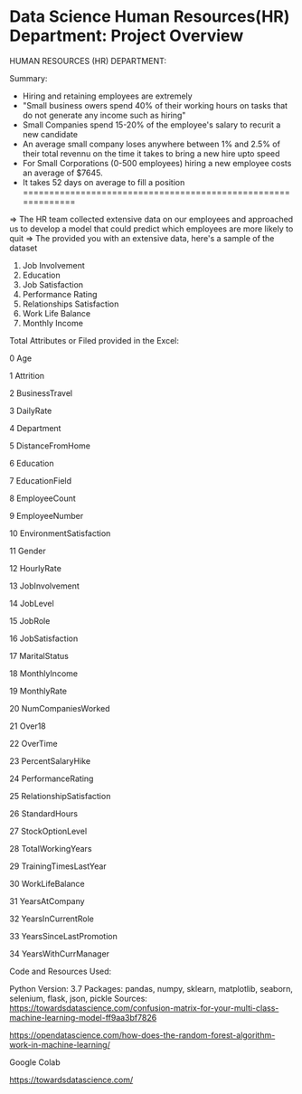 # Data Science Human Resources(HR) Department: Project Overview

HUMAN RESOURCES (HR) DEPARTMENT:

Summary:

* Hiring and retaining employees are extremely
* "Small business owers spend 40% of their working hours on tasks that do not generate any income such as hiring"
* Small Companies spend 15-20% of the employee's salary to recurit a new candidate
* An average small company loses anywhere between 1% and 2.5% of their total revennu on the time it takes to bring a new hire upto speed
* For Small Corporations (0-500 employees) hiring a new employee costs an average of $7645.
* It takes 52 days on average to fill a position
=============================================================

=> The HR team collected extensive data on our employees and approached us to develop a model that could predict which employees are more likely to quit => The provided you with an extensive data, here's a sample of the dataset 
1. Job Involvement 
2. Education 
3. Job Satisfaction 
4. Performance Rating 
5. Relationships Satisfaction 
6. Work Life Balance 
7. Monthly Income

Total Attributes or Filed provided in the Excel:

0	Age

1	Attrition

2	BusinessTravel

3	DailyRate

4	Department

5	DistanceFromHome

6	Education

7	EducationField

8	EmployeeCount

9	EmployeeNumber

10	EnvironmentSatisfaction

11	Gender

12	HourlyRate

13	JobInvolvement

14	JobLevel

15	JobRole

16	JobSatisfaction

17	MaritalStatus

18	MonthlyIncome

19	MonthlyRate

20	NumCompaniesWorked

21	Over18

22	OverTime

23	PercentSalaryHike

24	PerformanceRating

25	RelationshipSatisfaction

26	StandardHours

27	StockOptionLevel

28	TotalWorkingYears

29	TrainingTimesLastYear

30	WorkLifeBalance

31	YearsAtCompany

32	YearsInCurrentRole

33	YearsSinceLastPromotion

34	YearsWithCurrManager


Code and Resources Used:

Python Version: 3.7
Packages: pandas, numpy, sklearn, matplotlib, seaborn, selenium, flask, json, pickle
Sources: https://towardsdatascience.com/confusion-matrix-for-your-multi-class-machine-learning-model-ff9aa3bf7826

https://opendatascience.com/how-does-the-random-forest-algorithm-work-in-machine-learning/

Google Colab

https://towardsdatascience.com/
